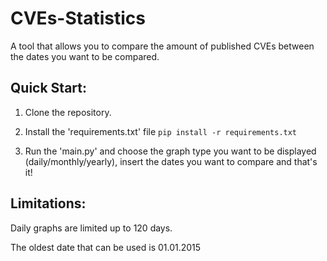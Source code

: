 # CVEs-Statistics
A tool that allows you to compare the amount of published CVEs between the dates you want to be compared.


## Quick Start:
1. Clone the repository.

2. Install the 'requirements.txt' file `pip install -r requirements.txt`

3. Run the 'main.py' and choose the graph type you want to be displayed (daily/monthly/yearly), insert the dates you want to compare and that's it!

## Limitations:
Daily graphs are limited up to 120 days.

The oldest date that can be used is 01.01.2015
